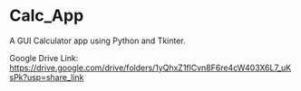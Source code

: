 # Calc_App
A GUI Calculator app using Python and Tkinter.

Google Drive Link:
https://drive.google.com/drive/folders/1yQhxZ1flCvn8F6re4cW403X6L7_uKsPk?usp=share_link

